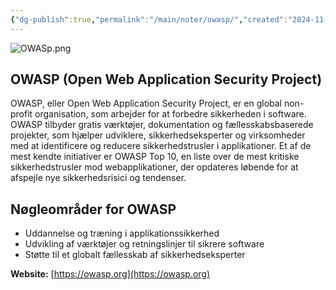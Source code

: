 ```yaml
---
{"dg-publish":true,"permalink":"/main/noter/owasp/","created":"2024-11-04T09:16:40.905+01:00"}
---
```



![OWASp.png](/img/user/98_Images/OWASp.png)
## OWASP (Open Web Application Security Project) 
OWASP, eller Open Web Application Security Project, er en global non-profit organisation, som arbejder for at forbedre sikkerheden i software. OWASP tilbyder gratis værktøjer, dokumentation og fællesskabsbaserede projekter, som hjælper udviklere, sikkerhedseksperter og virksomheder med at identificere og reducere sikkerhedstrusler i applikationer. Et af de mest kendte initiativer er OWASP Top 10, en liste over de mest kritiske sikkerhedstrusler mod webapplikationer, der opdateres løbende for at afspejle nye sikkerhedsrisici og tendenser.
## **Nøgleområder for OWASP**
- Uddannelse og træning i applikationssikkerhed 
- Udvikling af værktøjer og retningslinjer til sikrere software
- Støtte til et globalt fællesskab af sikkerhedseksperter 

**Website:** [https://owasp.org](https://owasp.org)